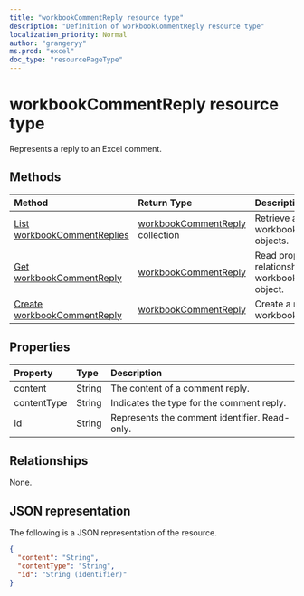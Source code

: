 ```yaml
---
title: "workbookCommentReply resource type"
description: "Definition of workbookCommentReply resource type"
localization_priority: Normal
author: "grangeryy"
ms.prod: "excel"
doc_type: "resourcePageType"
---
```


# workbookCommentReply resource type

Represents a reply to an Excel comment.

## Methods

| Method       | Return Type | Description |
|:-------------|:------------|:------------|
| [List workbookCommentReplies](../api/workbookcomment-list-replies.md) | [workbookCommentReply](workbookcommentreply.md) collection | Retrieve a list of workbookcommentreply objects. |
| [Get workbookCommentReply](../api/workbookcommentreply-get.md) | [workbookCommentReply](workbookcommentreply.md) | Read properties and relationships of workbookCommentReply object. |
| [Create workbookCommentReply](../api/workbookcomment-post-replies.md) | [workbookCommentReply](workbookcommentreply.md) | Create a new workbookCommentReply. |
## Properties

| Property     | Type        | Description |
|:-------------|:------------|:------------|
|content|String|The content of a comment reply.|
|contentType|String|Indicates the type for the comment reply.|
|id|String|Represents the comment identifier. Read-only.|


## Relationships

None.

## JSON representation

The following is a JSON representation of the resource.

<!-- {
  "blockType": "resource",
  "optionalProperties": [

  ],
  "@odata.type": "microsoft.graph.workbookCommentReply",
  "baseType": "",
  "keyProperty": "id"
}-->

```json
{
  "content": "String",
  "contentType": "String",
  "id": "String (identifier)"
}
```

<!-- uuid: 16cd6b66-4b1a-43a1-adaf-3a886856ed98
2019-02-04 14:57:30 UTC -->
<!-- {
  "type": "#page.annotation",
  "description": "workbookCommentReply resource",
  "keywords": "",
  "section": "documentation",
  "tocPath": ""
}-->
